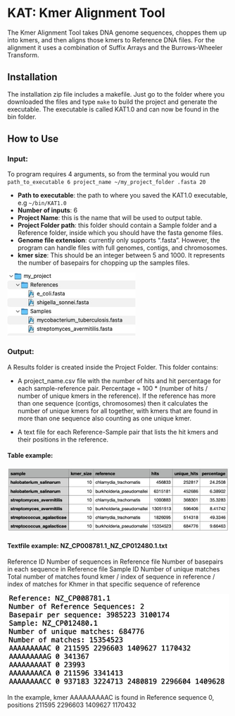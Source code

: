 # KAT: Kmer Alignment Tool

The Kmer Alignment Tool takes DNA genome sequences, choppes them up into kmers, and then aligns those kmers to Reference DNA files. For the alignment it uses a combination of Suffix Arrays and the Burrows-Wheeler Transform.

## Installation

The installation zip file includes a makefile. Just go to the folder where you downloaded the files and type `make` to build the project and generate the executable. The executable is called KAT1.0 and can now be found in the bin folder. 

## How to Use

### Input:

To program requires 4 arguments, so from the terminal you would run `path_to_executable 6 project_name ~/my_project_folder .fasta 20`

- **Path to executable**: the path to where you saved the KAT1.0 executable, e.g `~/bin/KAT1.0`
- **Number of inputs**: 6
- **Project Name**: this is the name that will be used to output table.
- **Project Folder path**: this folder should contain a Sample folder and a Reference folder, inside which you should have the fasta genome files.
- **Genome file extension**: currently only supports “.fasta”. However, the program can handle files with full genomes, contigs, and chromosomes.
- **kmer size**: This should be an integer between 5 and 1000. It represents the number of basepairs for chopping up the samples files.

![Project folder structure](/images/folder_structure.jpg)

### Output:

A Results folder is created inside the Project Folder. This folder contains:

- A project_name.csv file with the number of hits and hit percentage for each sample-reference pair. Percentage = 100 * (number of hits / number of unique kmers in the reference). If the reference has more than one sequence (contigs, chromosomes) then it calculates the number of unique kmers for all together, with kmers that are found in more than one sequence also counting as one unique kmer.

- A text file for each Reference-Sample pair that lists the hit kmers and their positions in the reference.

#### Table example:

![Table example](/images/table_example.jpg)

#### Textfile example: NZ_CP008781.1_NZ_CP012480.1.txt

Reference ID
Number of sequences in Reference file
Number of basepairs in each sequence in Reference file
Sample ID
Number of unique matches
Total number of matches
found kmer / index of sequence in reference / index of matches for Khmer in that specific sequence of reference

![Textfile examples: NZ_CP055292.1_NC_003155.5.txt](/images/textfile_example.jpg)

In the example, kmer AAAAAAAAAC is found in Reference sequence 0, positions 211595 2296603 1409627 1170432


